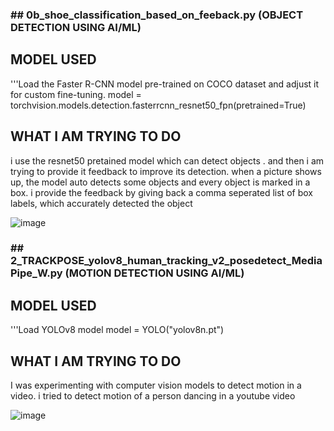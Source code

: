 ### ## 0b_shoe_classification_based_on_feeback.py (OBJECT DETECTION USING AI/ML)

## MODEL USED
'''Load the Faster R-CNN model pre-trained on COCO dataset and adjust it for custom fine-tuning.
model = torchvision.models.detection.fasterrcnn_resnet50_fpn(pretrained=True)

## WHAT I AM TRYING TO DO
i use the resnet50 pretained model which can detect objects . and then i am trying to provide it feedback to improve its detection. when a picture shows up, the model auto detects some objects and every object is marked in a box. i provide the feedback by giving back a comma seperated list of box labels, which accurately detected the object

![image](https://github.com/user-attachments/assets/0577e7b9-ba47-4f96-8b16-d2cd60a2975f)




### ## 2_TRACKPOSE_yolov8_human_tracking_v2_posedetect_MediaPipe_W.py (MOTION DETECTION USING AI/ML)

## MODEL USED
'''Load YOLOv8 model
model = YOLO("yolov8n.pt")

## WHAT I AM TRYING TO DO
I was experimenting with computer vision models to detect motion in a video. i tried to detect motion of a person dancing in a youtube video

![image](https://github.com/user-attachments/assets/151424f8-1b02-4de5-a8e4-512a99dc20a1)
